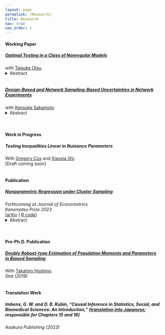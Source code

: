 ```yaml
---
layout: page
permalink: /Research/
title: Research
nav: true
nav_order: 1
---
```


#### <b>Working Paper</b>
<h5>
  <a href="https://arxiv.org/abs/2403.16413">Optimal Testing in a Class of Nonregular Models</a>
</h5>
<!-- [<a href="https://github.com/">R Package</a>]<br> -->
with <a href="https://personal.lse.ac.uk/otsu/">Taisuke Otsu</a>.<br>
<details>
  <summary>Abstract</summary>
  <p>
    This paper studies optimal hypothesis testing for nonregular statistical models with parameter-dependent support. We consider both one-sided and two-sided hypothesis testing and develop asymptotically uniformly most powerful tests based on the likelihood ratio process. The proposed one-sided test involves randomization to achieve asymptotic size control, some tuning constant to avoid discontinuities in the limiting likelihood ratio process, and a user-specified alternative hypothetical value to achieve the asymptotic optimality. Our two-sided test becomes asymptotically uniformly most powerful without imposing further restrictions such as unbiasedness. Simulation results illustrate desirable power properties of the proposed tests.
  </p>
</details>
<br>



<h5>
     <a href="https://arxiv.org/abs/2506.22989">Design-Based and Network Sampling-Based Uncertainties in Network Experiments</a> 
</h5>
<!-- [<a href="https://github.com/">R Package</a>]<br> -->
with <a href="https://kensakamot.github.io/">Kensuke Sakamoto</a>.<br>
<details>
  <summary>Abstract</summary>
  <p>
    Ordinary least squares (OLS) estimators are widely used in network experiments to estimate spillover effects. We study the causal interpretation of, and inference for the OLS estimator under both design-based uncertainty from random treatment assignment and sampling-based uncertainty in network links. We show that correlations among regressors that capture the exposure to neighbors' treatments can induce contamination bias, preventing the OLS from aggregating heterogeneous spillover effects for clear causal interpretation. We derive the OLS estimator's asymptotic distribution and propose a network-robust variance estimator. Simulations and an empirical application demonstrate that contamination bias can be substantial, leading to inflated spillover estimates.
  </p>
</details>
<br>





<br>





#### <b>Work in Progress</b>
<h5>
  Testing Inequalities Linear in Nuisance Parameters
</h5>
<!-- [<a href="https://github.com/">R Package</a>]<br> -->
With <a href="https://sites.google.com/site/gregoryfcox/">Gregory Cox</a> and <a href="https://users.ssc.wisc.edu/~xshi/">Xiaoxia Shi</a>.<br>
[Draft coming soon]<br>





<br>





#### <b>Publication</b>
<h5>
  <a href="https://www.sciencedirect.com/science/article/abs/pii/S0304407625001563?dgcid=author">Nonparametric Regression under Cluster Sampling</a>
</h5>
<em>Forthcoming at Journal of Econometrics</em> <br>
<em>Kanematsu Prize 2023</em> <br>
[<a href="https://arxiv.org/abs/2403.04766">arXiv</a> | <a href="https://github.com/yshimizu-econ/Nonparametric-Regression-under-Cluster-Sampling">R code</a>]<br>
<details>
  <summary>Abstract</summary>
  <p>
    This paper develops a general asymptotic theory for nonparametric kernel regression in the presence of cluster dependence. We examine nonparametric density estimation, Nadaraya-Watson kernel regression, and local linear estimation. Our theory accommodates growing and heterogeneous cluster sizes. We derive asymptotic conditional bias and variance, establish uniform consistency, and prove asymptotic normality. Our findings reveal that under heterogeneous cluster sizes, the asymptotic variance includes a new term reflecting within-cluster dependence, which is overlooked when cluster sizes are presumed to be bounded. We propose valid approaches for bandwidth selection and inference, introduce estimators of the asymptotic variance, and demonstrate their consistency. In simulations, we verify the effectiveness of the cluster-robust bandwidth selection and show that the derived cluster-robust confidence interval improves the coverage ratio. We illustrate the application of these methods using a policy-targeting dataset in development economics.
  </p>
</details>
<br>





<br>




#### <b>Pre-Ph.D. Publication</b>
<h5>
  <a href="https://onlinelibrary.wiley.com/doi/epdf/10.1002/sta4.241">Doubly Robust-type Estimation of Population Moments and Parameters in Biased Sampling</a>
</h5>
<!-- [<a href="https://github.com/">R Package</a>]<br> -->
With <a href="https://k-ris.keio.ac.jp/html/100000523_en.html">Takahiro Hoshino</a>.<br>
<em>Stat (2019)</em> <br>






<br>





#### <b>Translation Work</b>
<h5>
  Imbens, G. W. and D. B. Rubin,
  “Causal Inference in Statistics, Social, and Biomedical Sciences: An Introduction,”
  (<a href="https://www.asakura.co.jp/detail.php?book_code=12291">translation into Japanese</a>; responsible for Chapters 15 and 16)
</h5>
<em>Asakura Publishing (2023)</em> <br>



